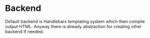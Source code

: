 # Backend

Default backend is Handlebars templating system which then compile output HTML.
Anyway there is already abstraction for creating other backend if needed.
